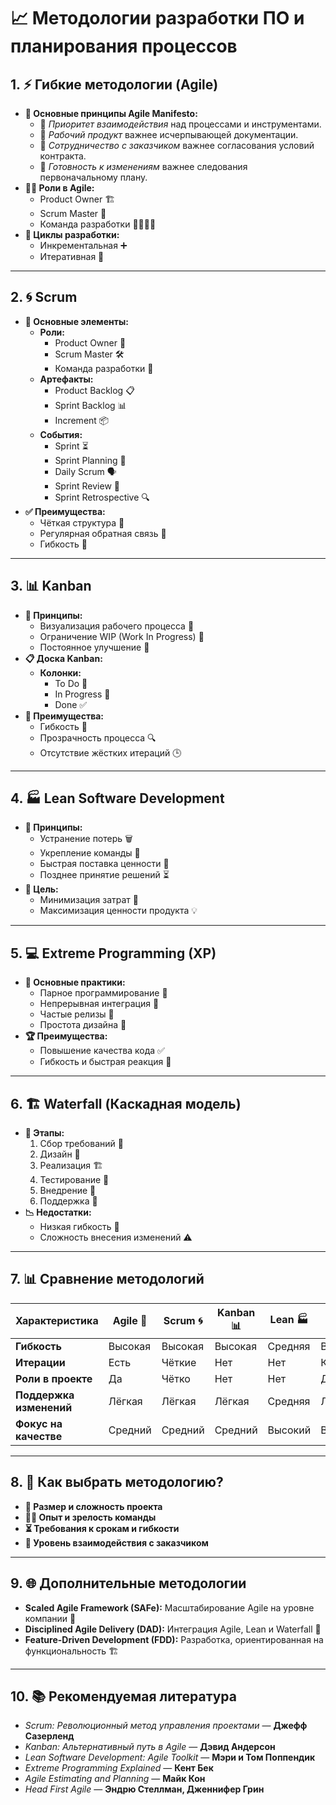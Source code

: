 # 📈 Методологии разработки ПО и планирования процессов

## 1. ⚡ Гибкие методологии (Agile)
- **📜 Основные принципы Agile Manifesto:**
  - 🤝 *Приоритет взаимодействия* над процессами и инструментами.
  - 🚀 *Рабочий продукт* важнее исчерпывающей документации.
  - 🤝 *Сотрудничество с заказчиком* важнее согласования условий контракта.
  - 🔄 *Готовность к изменениям* важнее следования первоначальному плану.
- **🧑‍💼 Роли в Agile:**
  - Product Owner 🏗️
  - Scrum Master 🧩
  - Команда разработки 👨‍💻👩‍💻
- **🔁 Циклы разработки:**
  - Инкрементальная ➕
  - Итеративная 🔄

---

## 2. 🌀 Scrum
- **🔑 Основные элементы:**
  - **Роли:**
    - Product Owner 🎯
    - Scrum Master 🛠️
    - Команда разработки 👥
  - **Артефакты:**
    - Product Backlog 📋
    - Sprint Backlog 📊
    - Increment 📦
  - **События:**
    - Sprint ⏳
    - Sprint Planning 📅
    - Daily Scrum 🗣️
    - Sprint Review 🧐
    - Sprint Retrospective 🔍
- **✅ Преимущества:**
  - Чёткая структура 📐
  - Регулярная обратная связь 🔄
  - Гибкость 🔧

---

## 3. 📊 Kanban
- **📌 Принципы:**
  - Визуализация рабочего процесса 👀
  - Ограничение WIP (Work In Progress) 🚦
  - Постоянное улучшение 🔄
- **📋 Доска Kanban:**
  - **Колонки:**
    - To Do 📝
    - In Progress 🔨
    - Done ✅
- **🚀 Преимущества:**
  - Гибкость 🔧
  - Прозрачность процесса 🔍
  - Отсутствие жёстких итераций 🕒

---

## 4. 🏭 Lean Software Development
- **📖 Принципы:**
  - Устранение потерь 🗑️
  - Укрепление команды 💪
  - Быстрая поставка ценности 🚚
  - Позднее принятие решений ⏳
- **🎯 Цель:**
  - Минимизация затрат 💸
  - Максимизация ценности продукта 💡

---

## 5. 💻 Extreme Programming (XP)
- **🔧 Основные практики:**
  - Парное программирование 👥
  - Непрерывная интеграция 🔄
  - Частые релизы 🚀
  - Простота дизайна 🎨
- **🏆 Преимущества:**
  - Повышение качества кода ✅
  - Гибкость и быстрая реакция 🔄

---

## 6. 🏗️ Waterfall (Каскадная модель)
- **📑 Этапы:**
  1. Сбор требований 📝
  2. Дизайн 🎨
  3. Реализация 🏗️
  4. Тестирование 🧪
  5. Внедрение 🚀
  6. Поддержка 🔧
- **📉 Недостатки:**
  - Низкая гибкость 🚫
  - Сложность внесения изменений ⚠️

---

## 7. 📊 Сравнение методологий

| **Характеристика**      | **Agile** 🔄 | **Scrum** 🌀 | **Kanban** 📊 | **Lean** 🏭 | **XP** 💻 | **Waterfall** 🏗️ |
|-------------------------|--------------|--------------|---------------|-------------|-----------|------------------|
| **Гибкость**            | Высокая      | Высокая      | Высокая       | Средняя     | Высокая   | Низкая           |
| **Итерации**            | Есть         | Чёткие       | Нет           | Нет         | Короткие  | Нет              |
| **Роли в проекте**      | Да           | Чётко        | Нет           | Нет         | Да        | Нет              |
| **Поддержка изменений** | Лёгкая       | Лёгкая       | Лёгкая        | Средняя     | Лёгкая    | Трудная          |
| **Фокус на качестве**   | Средний      | Средний      | Средний       | Высокий     | Высокий   | Низкий           |

---

## 8. 🧐 Как выбрать методологию?
- **📏 Размер и сложность проекта**
- **👨‍💻 Опыт и зрелость команды**
- **⏳ Требования к срокам и гибкости**
- **🤝 Уровень взаимодействия с заказчиком**

---

## 9. 🌐 Дополнительные методологии
- **Scaled Agile Framework (SAFe):** Масштабирование Agile на уровне компании 🏢
- **Disciplined Agile Delivery (DAD):** Интеграция Agile, Lean и Waterfall 🔄
- **Feature-Driven Development (FDD):** Разработка, ориентированная на функциональность 🏗️

---

## 10. 📚 Рекомендуемая литература
- *Scrum: Революционный метод управления проектами* — **Джефф Сазерленд**
- *Kanban: Альтернативный путь в Agile* — **Дэвид Андерсон**
- *Lean Software Development: Agile Toolkit* — **Мэри и Том Поппендик**
- *Extreme Programming Explained* — **Кент Бек**
- *Agile Estimating and Planning* — **Майк Кон**
- *Head First Agile* — **Эндрю Стеллман, Дженнифер Грин**  
